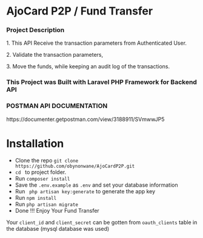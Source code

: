 <!-- <p align="center"><img src="https://photos.google.com/photo/AF1QipPWIhEDtkUKnKtx-QlHDZiu6Mj3ZpVPFiNNSQ2E" width="400"></p>

<p align="center">
<a href="https://travis-ci.org/laravel/framework"><img src="https://travis-ci.org/laravel/framework.svg" alt="Build Status"></a>
<a href="https://packagist.org/packages/laravel/framework"><img src="https://poser.pugx.org/laravel/framework/d/total.svg" alt="Total Downloads"></a>
<a href="https://packagist.org/packages/laravel/framework"><img src="https://poser.pugx.org/laravel/framework/v/stable.svg" alt="Latest Stable Version"></a>
<a href="https://packagist.org/packages/laravel/framework"><img src="https://poser.pugx.org/laravel/framework/license.svg" alt="License"></a>
</p> -->




<h1> AjoCard P2P / Fund Transfer</h1>
<h3>Project Description </h3>
<p>1. This API Receive the transaction parameters from Authenticated User.</p>
<p>2. Validate the transaction parameters, </p>
<p>3. Move the funds, while keeping an audit log of the transactions.</p>

<h3> This Project was Built with Laravel PHP Framework for Backend API</h3>
<p>
<h3>POSTMAN API DOCUMENTATION</h3>
<p> https://documenter.getpostman.com/view/3188911/SVmwwJP5</p>

<h1>Installation</h1>

<ul>
<li>Clone the repo <code>git clone https://github.com/obynonwane/AjoCardP2P.git</code></li>
<li><code>cd </code> to project folder.</li>
<li>Run <code>composer install</code></li>
<li>Save the <code>.env.example</code> as <code>.env</code> and set your database information</li>
<li>Run <code> php artisan key:generate</code> to generate the app key</li>
<li>Run <code>npm install</code></li>
<li>Run <code>php artisan migrate</code></li>
<li>Done !!! Enjoy Your Fund Transfer</li>
</ul>

<p>Your <code>client_id</code> and <code>client_secret</code> can be gotten from  <code>oauth_clients</code> table in the database (mysql database was used)</p>